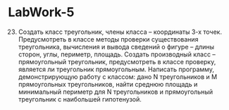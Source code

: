 # LabWork-5

23. Создать класс треугольник, члены класса – координаты 3-х точек. Предусмотреть в классе 
методы проверки существования треугольника, вычисления и вывода сведений о фигуре – длины сторон, 
углы, периметр, площадь. Создать производный класс – прямоугольный треугольник, предусмотреть 
в классе проверку, является ли треугольник прямоугольным. Написать программу, демонстрирующую 
работу с классом: дано N треугольников и M прямоугольных треугольников, найти среднюю площадь и 
минимальный периметр для N треугольников и прямоугольный треугольник с наибольшей гипотенузой. 
